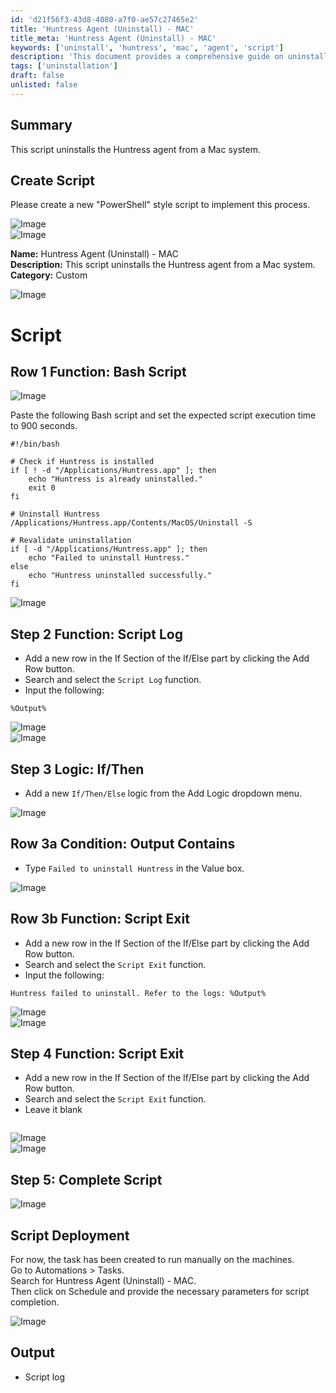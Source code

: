 ```yaml
---
id: 'd21f56f3-43d8-4080-a7f0-ae57c27465e2'
title: 'Huntress Agent (Uninstall) - MAC'
title_meta: 'Huntress Agent (Uninstall) - MAC'
keywords: ['uninstall', 'huntress', 'mac', 'agent', 'script']
description: 'This document provides a comprehensive guide on uninstalling the Huntress agent from a Mac system using a custom script. It includes step-by-step instructions for creating and deploying the script, as well as handling potential errors during the uninstallation process.'
tags: ['uninstallation']
draft: false
unlisted: false
---
```


## Summary

This script uninstalls the Huntress agent from a Mac system.

## Create Script

Please create a new "PowerShell" style script to implement this process.

![Image](../../../static/img/Huntress-Agent-(Uninstall)---MAC/image_1.png)  
![Image](../../../static/img/Huntress-Agent-(Uninstall)---MAC/image_2.png)  

**Name:** Huntress Agent (Uninstall) - MAC  
**Description:** This script uninstalls the Huntress agent from a Mac system.  
**Category:** Custom  

![Image](../../../static/img/Huntress-Agent-(Uninstall)---MAC/image_3.png)  

# Script

## Row 1 Function: Bash Script

![Image](../../../static/img/Huntress-Agent-(Uninstall)---MAC/image_4.png)  

Paste the following Bash script and set the expected script execution time to 900 seconds.

```
#!/bin/bash

# Check if Huntress is installed
if [ ! -d "/Applications/Huntress.app" ]; then
    echo "Huntress is already uninstalled."
    exit 0
fi

# Uninstall Huntress
/Applications/Huntress.app/Contents/MacOS/Uninstall -S

# Revalidate uninstallation
if [ -d "/Applications/Huntress.app" ]; then
    echo "Failed to uninstall Huntress."
else
    echo "Huntress uninstalled successfully."
fi
```

![Image](../../../static/img/Huntress-Agent-(Uninstall)---MAC/image_5.png)  

## Step 2 Function: Script Log

- Add a new row in the If Section of the If/Else part by clicking the Add Row button.
- Search and select the `Script Log` function.
- Input the following:  

```
%Output%
```

![Image](../../../static/img/Huntress-Agent-(Uninstall)---MAC/image_6.png)  
![Image](../../../static/img/Huntress-Agent-(Uninstall)---MAC/image_7.png)  

## Step 3 Logic: If/Then

- Add a new `If/Then/Else` logic from the Add Logic dropdown menu.  

![Image](../../../static/img/Huntress-Agent-(Uninstall)---MAC/image_8.png)  

## Row 3a Condition: Output Contains

- Type `Failed to uninstall Huntress` in the Value box.  

![Image](../../../static/img/Huntress-Agent-(Uninstall)---MAC/image_9.png)  

## Row 3b Function: Script Exit

- Add a new row in the If Section of the If/Else part by clicking the Add Row button.
- Search and select the `Script Exit` function.
- Input the following:  

```
Huntress failed to uninstall. Refer to the logs: %Output%
```

![Image](../../../static/img/Huntress-Agent-(Uninstall)---MAC/image_10.png)  
![Image](../../../static/img/Huntress-Agent-(Uninstall)---MAC/image_11.png)  

## Step 4 Function: Script Exit

- Add a new row in the If Section of the If/Else part by clicking the Add Row button.
- Search and select the `Script Exit` function.
- Leave it blank  

```
```

![Image](../../../static/img/Huntress-Agent-(Uninstall)---MAC/image_10.png)  
![Image](../../../static/img/Huntress-Agent-(Uninstall)---MAC/image_12.png)  

## Step 5: Complete Script

![Image](../../../static/img/Huntress-Agent-(Uninstall)---MAC/image_13.png)  

## Script Deployment

For now, the task has been created to run manually on the machines.  
Go to Automations > Tasks.  
Search for Huntress Agent (Uninstall) - MAC.  
Then click on Schedule and provide the necessary parameters for script completion.  

![Image](../../../static/img/Huntress-Agent-(Uninstall)---MAC/image_14.png)  

## Output

- Script log
